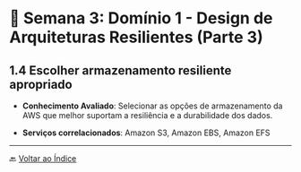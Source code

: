 # 📅 Semana 3: Domínio 1 - Design de Arquiteturas Resilientes (Parte 3)

## 1.4 Escolher armazenamento resiliente apropriado

- **Conhecimento Avaliado**: Selecionar as opções de armazenamento da AWS que melhor suportam a resiliência e a durabilidade dos dados.

- **Serviços correlacionados**: Amazon S3, Amazon EBS, Amazon EFS


---

🔙 [Voltar ao Índice](../index.md)
